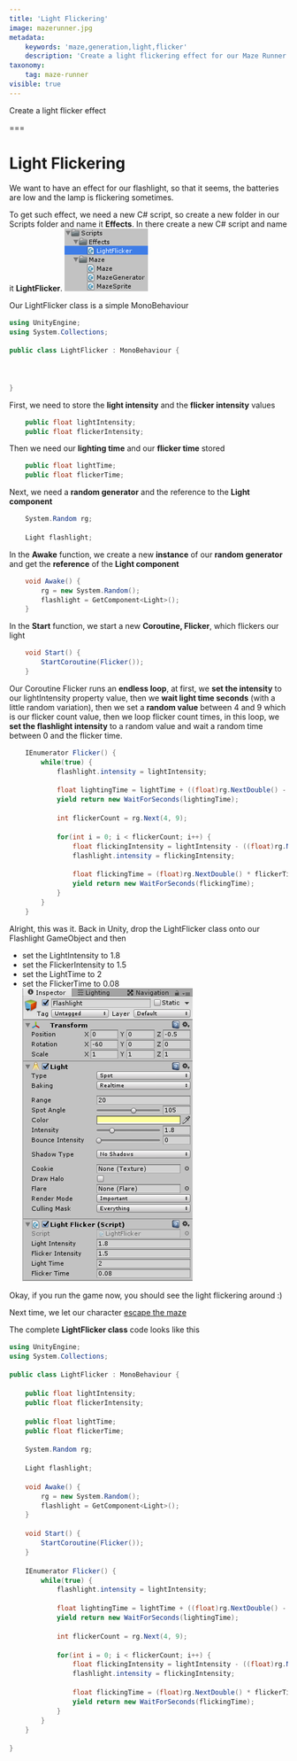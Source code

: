 ```yaml
---
title: 'Light Flickering'
image: mazerunner.jpg
metadata:
    keywords: 'maze,generation,light,flicker'
    description: 'Create a light flickering effect for our Maze Runner game in Unity3D'
taxonomy:
    tag: maze-runner
visible: true
---
```


Create a light flicker effect

===

# Light Flickering

We want to have an effect for our flashlight, so that it seems, the batteries are low and the lamp is flickering sometimes.

To get such effect, we need a new C# script, so create a new folder in our Scripts folder and name it **Effects**. In there create a new C# script and name it **LightFlicker**.
![](000168.png)

Our LightFlicker class is a simple MonoBehaviour
``` csharp
using UnityEngine;
using System.Collections;

public class LightFlicker : MonoBehaviour {
    


}
```

First, we need to store the **light intensity** and the **flicker intensity** values
``` csharp
    public float lightIntensity;
    public float flickerIntensity;
```

Then we need our **lighting time** and our **flicker time** stored
``` csharp
    public float lightTime;
    public float flickerTime;
```

Next, we need a **random generator** and the reference to the **Light component**
``` csharp
    System.Random rg;

    Light flashlight;
```

In the **Awake** function, we create a new **instance** of our **random generator** and get the **reference** of the **Light component**
``` csharp
    void Awake() {
        rg = new System.Random();
        flashlight = GetComponent<Light>();
    }
```

In the **Start** function, we start a new **Coroutine, Flicker**, which flickers our light
``` csharp
    void Start() {
        StartCoroutine(Flicker());
    }
```

Our Coroutine Flicker runs an **endless loop**, at first, we **set the intensity** to our lightIntensity property value, then we **wait light time seconds** (with a little random variation), then we set a **random value** between 4 and 9 which is our flicker count value, then we loop flicker count times, in this loop, we **set the flashlight intensity** to a random value and wait a random time between 0 and the flicker time.
``` csharp
    IEnumerator Flicker() {
        while(true) {
            flashlight.intensity = lightIntensity;

            float lightingTime = lightTime + ((float)rg.NextDouble() - 0.5f);
            yield return new WaitForSeconds(lightingTime);

            int flickerCount = rg.Next(4, 9);

            for(int i = 0; i < flickerCount; i++) {
                float flickingIntensity = lightIntensity - ((float)rg.NextDouble() * flickerIntensity);
                flashlight.intensity = flickingIntensity;

                float flickingTime = (float)rg.NextDouble() * flickerTime;
                yield return new WaitForSeconds(flickingTime);
            }
        }
    }
```

Alright, this was it. Back in Unity, drop the LightFlicker class onto our Flashlight GameObject and then
* set the LightIntensity to 1.8
* set the FlickerIntensity to 1.5
* set the LightTime to 2
* set the FlickerTime to 0.08
![](000169.png)

Okay, if you run the game now, you should see the light flickering around :)

Next time, we let our character [escape the maze](../chapter-06?classes=button)

The complete **LightFlicker class** code looks like this
``` csharp
using UnityEngine;
using System.Collections;

public class LightFlicker : MonoBehaviour {

    public float lightIntensity;
    public float flickerIntensity;

    public float lightTime;
    public float flickerTime;

    System.Random rg;

    Light flashlight;

    void Awake() {
        rg = new System.Random();
        flashlight = GetComponent<Light>();
    }

    void Start() {
        StartCoroutine(Flicker());
    }

    IEnumerator Flicker() {
        while(true) {
            flashlight.intensity = lightIntensity;

            float lightingTime = lightTime + ((float)rg.NextDouble() - 0.5f);
            yield return new WaitForSeconds(lightingTime);

            int flickerCount = rg.Next(4, 9);

            for(int i = 0; i < flickerCount; i++) {
                float flickingIntensity = lightIntensity - ((float)rg.NextDouble() * flickerIntensity);
                flashlight.intensity = flickingIntensity;

                float flickingTime = (float)rg.NextDouble() * flickerTime;
                yield return new WaitForSeconds(flickingTime);
            }
        }
    }

}
```